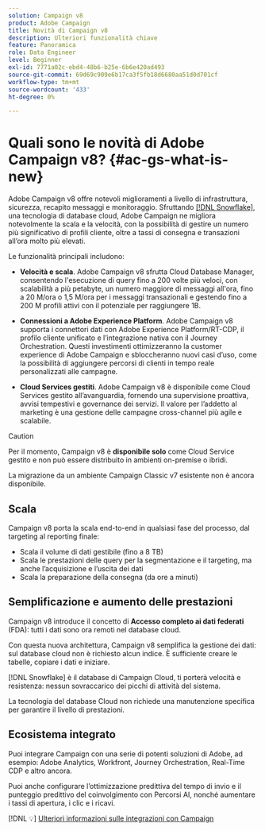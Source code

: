```yaml
---
solution: Campaign v8
product: Adobe Campaign
title: Novità di Campaign v8
description: Ulteriori funzionalità chiave
feature: Panoramica
role: Data Engineer
level: Beginner
exl-id: 7771a02c-ebd4-48b6-b25e-6b6e420ad493
source-git-commit: 69d69c909e6b17ca3f5fb18d6680aa51d0d701cf
workflow-type: tm+mt
source-wordcount: '433'
ht-degree: 0%

---
```


# Quali sono le novità di Adobe Campaign v8? {#ac-gs-what-is-new}

Adobe Campaign v8 offre notevoli miglioramenti a livello di infrastruttura, sicurezza, recapito messaggi e monitoraggio. Sfruttando [[!DNL Snowflake]](https://www.snowflake.com/), una tecnologia di database cloud, Adobe Campaign ne migliora notevolmente la scala e la velocità, con la possibilità di gestire un numero più significativo di profili cliente, oltre a tassi di consegna e transazioni all’ora molto più elevati.

Le funzionalità principali includono:

* **Velocità e scala**. Adobe Campaign v8 sfrutta Cloud Database Manager, consentendo l&#39;esecuzione di query fino a 200 volte più veloci, con scalabilità a più petabyte, un numero maggiore di messaggi all&#39;ora, fino a 20 M/ora o 1,5 M/ora per i messaggi transazionali e gestendo fino a 200 M profili attivi con il potenziale per raggiungere 1B.

* **Connessioni a Adobe Experience Platform**. Adobe Campaign v8 supporta i connettori dati con Adobe Experience Platform/RT-CDP, il profilo cliente unificato e l’integrazione nativa con il Journey Orchestration. Questi investimenti ottimizzeranno la customer experience di Adobe Campaign e sbloccheranno nuovi casi d’uso, come la possibilità di aggiungere percorsi di clienti in tempo reale personalizzati alle campagne.

* **Cloud Services gestiti**. Adobe Campaign v8 è disponibile come Cloud Services gestito all’avanguardia, fornendo una supervisione proattiva, avvisi tempestivi e governance dei servizi. Il valore per l’addetto al marketing è una gestione delle campagne cross-channel più agile e scalabile.

>[!CAUTION]
>
>Per il momento, Campaign v8 è **disponibile solo** come Cloud Service gestito e non può essere distribuito in ambienti on-premise o ibridi.
>
>La migrazione da un ambiente Campaign Classic v7 esistente non è ancora disponibile.


## Scala

Campaign v8 porta la scala end-to-end in qualsiasi fase del processo, dal targeting al reporting finale:

* Scala il volume di dati gestibile (fino a 8 TB)
* Scala le prestazioni delle query per la segmentazione e il targeting, ma anche l’acquisizione e l’uscita dei dati
* Scala la preparazione della consegna (da ore a minuti)

## Semplificazione e aumento delle prestazioni

Campaign v8 introduce il concetto di **Accesso completo ai dati federati** (FDA): tutti i dati sono ora remoti nel database cloud.

Con questa nuova architettura, Campaign v8 semplifica la gestione dei dati: sul database cloud non è richiesto alcun indice. È sufficiente creare le tabelle, copiare i dati e iniziare.

[!DNL Snowflake] è il database di Campaign Cloud, ti porterà velocità e resistenza: nessun sovraccarico dei picchi di attività del sistema.

La tecnologia del database Cloud non richiede una manutenzione specifica per garantire il livello di prestazioni.

## Ecosistema integrato

Puoi integrare Campaign con una serie di potenti soluzioni di Adobe, ad esempio: Adobe Analytics, Workfront, Journey Orchestration, Real-Time CDP e altro ancora.

Puoi anche configurare l’ottimizzazione predittiva del tempo di invio e il punteggio predittivo del coinvolgimento con Percorsi AI, nonché aumentare i tassi di apertura, i clic e i ricavi.

[!DNL :bulb:] [Ulteriori informazioni sulle integrazioni con Campaign](../connect/integration.md)


